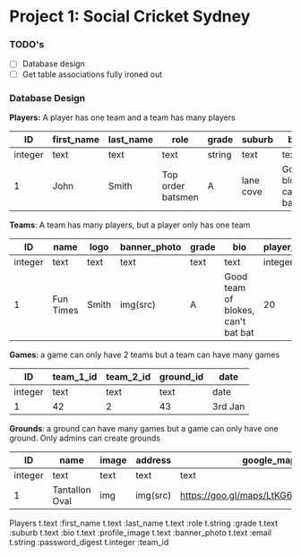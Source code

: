 # Project 1: Social Cricket Sydney

### TODO's

- [ ] Database design
- [ ] Get table associations fully ironed out

### Database Design

**Players:** A player has one team and a team has many players

| ID      | first_name | last_name | role              | grade  | suburb    | bio                 | profile_image | banner_photo | team_id | is_admin | email          | password_digest |
| ------- | ---------- | --------- | ----------------- | ------ | --------- | ------------------- | ------------- | ------------ | ------- | -------- | -------------- | --------------- |
| integer | text       | text      | text              | string | text      | text                | text          | text         | int     | boolean  | text           | string          |
| 1       | John       | Smith     | Top order batsmen | A      | lane cove | Good bloke, can bat | img(src"x")   | img(src"x")  | 34      | true     | user@gmail.com | wfiwjefij33j    |

**Teams**: A team has many players, but a player only has one team

| ID      | name      | logo  | banner_photo | grade | bio                                | player_limit |
| ------- | --------- | ----- | ------------ | ----- | ---------------------------------- | ------------ |
| integer | text      | text  | text         | text  | text                               | integer      |
| 1       | Fun Times | Smith | img(src)     | A     | Good team of blokes, can't bat bat | 20           |

**Games**: a game can only have 2 teams but a team can have many games

| ID      | team_1_id | team_2_id | ground_id | date    |
| ------- | --------- | --------- | --------- | ------- |
| integer | text      | text      | text      | date    |
| 1       | 42        | 2         | 43        | 3rd Jan |

**Grounds**: a ground can have many games but a game can only have one ground. Only admins can create grounds

| ID      | name           | image | address  | google_map                            |
| ------- | -------------- | ----- | -------- | ------------------------------------- |
| integer | text           | text  | text     | text                                  |
| 1       | Tantallon Oval | img   | img(src) | https://goo.gl/maps/LtKG6q5zpXy27U7f7 |

Players
t.text :first_name
t.text :last_name
t.text :role
t.string :grade
t.text :suburb
t.text :bio
t.text :profile_image
t.text :banner_photo
t.text :email
t.string :password_digest
t.integer :team_id
